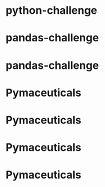 # python-challenge
# pandas-challenge
# pandas-challenge
# Pymaceuticals
# Pymaceuticals
# Pymaceuticals
# Pymaceuticals
